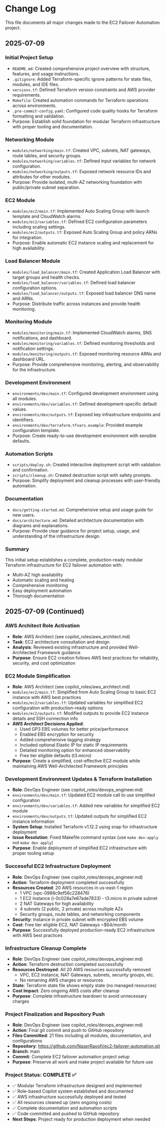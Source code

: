 # Change Log

This file documents all major changes made to the EC2 Failover Automation project.

## 2025-07-09

### Initial Project Setup
- `README.md`: Created comprehensive project overview with structure, features, and usage instructions.
- `.gitignore`: Added Terraform-specific ignore patterns for state files, modules, and IDE files.
- `versions.tf`: Defined Terraform version constraints and AWS provider requirements.
- `Makefile`: Created automation commands for Terraform operations across environments.
- `.pre-commit-config.yaml`: Configured code quality hooks for Terraform formatting and validation.
- Purpose: Establish solid foundation for modular Terraform infrastructure with proper tooling and documentation.

### Networking Module
- `modules/networking/main.tf`: Created VPC, subnets, NAT gateways, route tables, and security groups.
- `modules/networking/variables.tf`: Defined input variables for network configuration.
- `modules/networking/outputs.tf`: Exposed network resource IDs and attributes for other modules.
- Purpose: Provide isolated, multi-AZ networking foundation with public/private subnet separation.

### EC2 Module
- `modules/ec2/main.tf`: Implemented Auto Scaling Group with launch template and CloudWatch alarms.
- `modules/ec2/variables.tf`: Defined EC2 configuration parameters including scaling settings.
- `modules/ec2/outputs.tf`: Exposed Auto Scaling Group and policy ARNs for integration.
- Purpose: Enable automatic EC2 instance scaling and replacement for high availability.

### Load Balancer Module
- `modules/load_balancer/main.tf`: Created Application Load Balancer with target groups and health checks.
- `modules/load_balancer/variables.tf`: Defined load balancer configuration options.
- `modules/load_balancer/outputs.tf`: Exposed load balancer DNS name and ARNs.
- Purpose: Distribute traffic across instances and provide health monitoring.

### Monitoring Module
- `modules/monitoring/main.tf`: Implemented CloudWatch alarms, SNS notifications, and dashboard.
- `modules/monitoring/variables.tf`: Defined monitoring thresholds and notification settings.
- `modules/monitoring/outputs.tf`: Exposed monitoring resource ARNs and dashboard URL.
- Purpose: Provide comprehensive monitoring, alerting, and observability for the infrastructure.

### Development Environment
- `environments/dev/main.tf`: Configured development environment using all modules.
- `environments/dev/variables.tf`: Defined development-specific default values.
- `environments/dev/outputs.tf`: Exposed key infrastructure endpoints and identifiers.
- `environments/dev/terraform.tfvars.example`: Provided example configuration template.
- Purpose: Create ready-to-use development environment with sensible defaults.

### Automation Scripts
- `scripts/deploy.sh`: Created interactive deployment script with validation and confirmation.
- `scripts/cleanup.sh`: Created destruction script with safety prompts.
- Purpose: Simplify deployment and cleanup processes with user-friendly automation.

### Documentation
- `docs/getting-started.md`: Comprehensive setup and usage guide for new users.
- `docs/architecture.md`: Detailed architecture documentation with diagrams and explanations.
- Purpose: Provide clear guidance for project setup, usage, and understanding of the infrastructure design.

### Summary
This initial setup establishes a complete, production-ready modular Terraform infrastructure for EC2 failover automation with:
- Multi-AZ high availability
- Automatic scaling and healing
- Comprehensive monitoring
- Easy deployment automation
- Thorough documentation

## 2025-07-09 (Continued)

### AWS Architect Role Activation
- **Role**: AWS Architect (see copilot_roles/aws_architect.md)
- **Task**: EC2 architecture consultation and design
- **Analysis**: Reviewed existing infrastructure and provided Well-Architected Framework guidance
- **Purpose**: Ensure EC2 creation follows AWS best practices for reliability, security, and cost optimization

### EC2 Module Simplification
- **Role**: AWS Architect (see copilot_roles/aws_architect.md)
- `modules/ec2/main.tf`: Simplified from Auto Scaling Group to basic EC2 instance with AWS best practices
- `modules/ec2/variables.tf`: Updated variables for simplified EC2 configuration with production-ready options
- `modules/ec2/outputs.tf`: Modified outputs to provide EC2 instance details and SSH connection info
- **AWS Architect Decisions Applied**:
  - Used GP3 EBS volumes for better price/performance
  - Enabled EBS encryption for security
  - Added comprehensive tagging strategy
  - Included optional Elastic IP for static IP requirements
  - Detailed monitoring option for enhanced observability
  - Free tier eligible defaults (t3.micro)
- **Purpose**: Create a simplified, cost-effective EC2 module while maintaining AWS Well-Architected Framework principles

### Development Environment Updates & Terraform Installation
- **Role**: DevOps Engineer (see copilot_roles/devops_engineer.md)
- `environments/dev/main.tf`: Updated EC2 module call to use simplified configuration
- `environments/dev/variables.tf`: Added new variables for simplified EC2 module
- `environments/dev/outputs.tf`: Updated outputs for simplified EC2 instance information
- **System Setup**: Installed Terraform v1.12.2 using snap for infrastructure deployment
- **Issue Resolution**: Fixed Makefile command syntax (use `make dev-apply` not `make dev apply`)
- **Purpose**: Enable deployment of simplified EC2 infrastructure with proper tooling setup

### Successful EC2 Infrastructure Deployment
- **Role**: DevOps Engineer (see copilot_roles/devops_engineer.md)
- **Action**: Terraform deployment completed successfully
- **Resources Created**: 20 AWS resources in us-east-1 region
  - 1 VPC (vpc-0988c9ef56c228476)
  - 1 EC2 instance (i-0c028a7e67ade7833) - t3.micro in private subnet
  - 2 NAT Gateways for high availability
  - 4 subnets (2 public, 2 private) across multiple AZs
  - Security groups, route tables, and networking components
- **Security**: Instance in private subnet with encrypted EBS volume
- **Cost**: Free tier eligible EC2, NAT Gateways ~$64/month
- **Purpose**: Successfully deployed production-ready EC2 infrastructure with AWS best practices

### Infrastructure Cleanup Complete
- **Role**: DevOps Engineer (see copilot_roles/devops_engineer.md)
- **Action**: Terraform destruction completed successfully
- **Resources Destroyed**: All 20 AWS resources successfully removed
  - VPC, EC2 instance, NAT Gateways, subnets, security groups, etc.
  - No remaining AWS charges or resources
- **State**: Terraform state file shows empty state (no managed resources)
- **Cost Impact**: Zero ongoing AWS costs after cleanup
- **Purpose**: Complete infrastructure teardown to avoid unnecessary charges

### Project Finalization and Repository Push
- **Role**: DevOps Engineer (see copilot_roles/devops_engineer.md)
- **Action**: Final git commit and push to GitHub repository
- **Files Committed**: 21 files including all modules, documentation, and configurations
- **Repository**: https://github.com/NaserRaoofi/ec2-failover-automation.git
- **Branch**: main
- **Commit**: Complete EC2 failover automation project setup
- **Purpose**: Preserve all work and make project available for future use

### Project Status: COMPLETE ✅
- ✅ Modular Terraform infrastructure designed and implemented
- ✅ Role-based Copilot system established and documented
- ✅ AWS infrastructure successfully deployed and tested
- ✅ All resources cleaned up (zero ongoing costs)
- ✅ Complete documentation and automation scripts
- ✅ Code committed and pushed to GitHub repository
- **Next Steps**: Project ready for production deployment when needed
